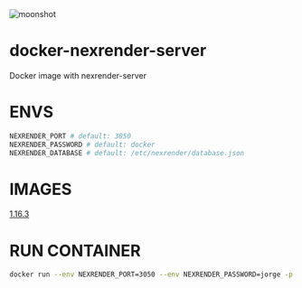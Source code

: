<img align="center"  src="https://user-images.githubusercontent.com/4649902/83447119-87553c00-a415-11ea-8bec-92c934dfc686.png" alt="moonshot"/>

# docker-nexrender-server

Docker image with nexrender-server

# ENVS

```bash
NEXRENDER_PORT # default: 3050
NEXRENDER_PASSWORD # default: docker
NEXRENDER_DATABASE # default: /etc/nexrender/database.json
```

# IMAGES
[1.16.3](https://hub.docker.com/layers/jdaviderb/nexrender-server/1.16.3/images/sha256-c29de04dddb6fca5f8bc10cdaf3da55c19bd47cdf397b66cf41f6d21202a0b79?context=explore)

# RUN CONTAINER

```bash
docker run --env NEXRENDER_PORT=3050 --env NEXRENDER_PASSWORD=jorge -p 3050:3050 jdaviderb/nexrender-server:1.16.3
```
